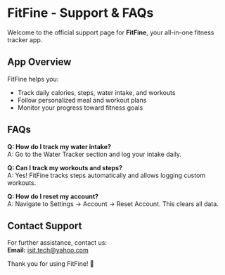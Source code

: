 # FitFine - Support & FAQs

Welcome to the official support page for **FitFine**, your all-in-one fitness tracker app.

## App Overview
FitFine helps you:
- Track daily calories, steps, water intake, and workouts  
- Follow personalized meal and workout plans  
- Monitor your progress toward fitness goals  

## FAQs

**Q: How do I track my water intake?**  
A: Go to the Water Tracker section and log your intake daily.

**Q: Can I track my workouts and steps?**  
A: Yes! FitFine tracks steps automatically and allows logging custom workouts.

**Q: How do I reset my account?**  
A: Navigate to Settings → Account → Reset Account. This clears all data.

## Contact Support
For further assistance, contact us:  
**Email:** isit.tech@yahoo.com  

Thank you for using FitFine! 💪
